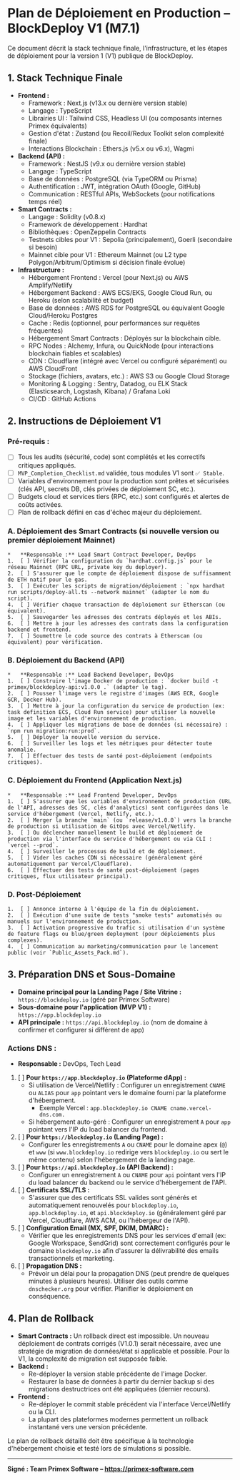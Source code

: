 # Plan de Déploiement en Production – BlockDeploy V1 (M7.1)

Ce document décrit la stack technique finale, l'infrastructure, et les étapes de déploiement pour la version 1 (V1) publique de BlockDeploy.

## 1. Stack Technique Finale

*   **Frontend :**
    *   Framework : Next.js (v13.x ou dernière version stable)
    *   Langage : TypeScript
    *   Librairies UI : Tailwind CSS, Headless UI (ou composants internes Primex équivalents)
    *   Gestion d'état : Zustand (ou Recoil/Redux Toolkit selon complexité finale)
    *   Interactions Blockchain : Ethers.js (v5.x ou v6.x), Wagmi
*   **Backend (API) :**
    *   Framework : NestJS (v9.x ou dernière version stable)
    *   Langage : TypeScript
    *   Base de données : PostgreSQL (via TypeORM ou Prisma)
    *   Authentification : JWT, intégration OAuth (Google, GitHub)
    *   Communication : RESTful APIs, WebSockets (pour notifications temps réel)
*   **Smart Contracts :**
    *   Langage : Solidity (v0.8.x)
    *   Framework de développement : Hardhat
    *   Bibliothèques : OpenZeppelin Contracts
    *   Testnets cibles pour V1 : Sepolia (principalement), Goerli (secondaire si besoin)
    *   Mainnet cible pour V1 : Ethereum Mainnet (ou L2 type Polygon/Arbitrum/Optimism si décision finale évolue)
*   **Infrastructure :**
    *   Hébergement Frontend : Vercel (pour Next.js) ou AWS Amplify/Netlify
    *   Hébergement Backend : AWS ECS/EKS, Google Cloud Run, ou Heroku (selon scalabilité et budget)
    *   Base de données : AWS RDS for PostgreSQL ou équivalent Google Cloud/Heroku Postgres
    *   Cache : Redis (optionnel, pour performances sur requêtes fréquentes)
    *   Hébergement Smart Contracts : Déployés sur la blockchain cible.
    *   RPC Nodes : Alchemy, Infura, ou QuickNode (pour interactions blockchain fiables et scalables)
    *   CDN : Cloudflare (intégré avec Vercel ou configuré séparément) ou AWS CloudFront
    *   Stockage (fichiers, avatars, etc.) : AWS S3 ou Google Cloud Storage
    *   Monitoring & Logging : Sentry, Datadog, ou ELK Stack (Elasticsearch, Logstash, Kibana) / Grafana Loki
    *   CI/CD : GitHub Actions

## 2. Instructions de Déploiement V1

### Pré-requis :
*   [ ] Tous les audits (sécurité, code) sont complétés et les correctifs critiques appliqués.
*   [ ] `MVP_Completion_Checklist.md` validée, tous modules V1 sont `✅ Stable`.
*   [ ] Variables d'environnement pour la production sont prêtes et sécurisées (clés API, secrets DB, clés privées de déploiement SC, etc.).
*   [ ] Budgets cloud et services tiers (RPC, etc.) sont configurés et alertes de coûts activées.
*   [ ] Plan de rollback défini en cas d'échec majeur du déploiement.

### A. Déploiement des Smart Contracts (si nouvelle version ou premier déploiement Mainnet)
    *   **Responsable :** Lead Smart Contract Developer, DevOps
    1.  [ ] Vérifier la configuration du `hardhat.config.js` pour le réseau Mainnet (RPC URL, private key du deployer).
    2.  [ ] S'assurer que le compte de déploiement dispose de suffisamment de ETH natif pour le gas.
    3.  [ ] Exécuter les scripts de migration/déploiement : `npx hardhat run scripts/deploy-all.ts --network mainnet` (adapter le nom du script).
    4.  [ ] Vérifier chaque transaction de déploiement sur Etherscan (ou équivalent).
    5.  [ ] Sauvegarder les adresses des contrats déployés et les ABIs.
    6.  [ ] Mettre à jour les adresses des contrats dans la configuration backend et frontend.
    7.  [ ] Soumettre le code source des contrats à Etherscan (ou équivalent) pour vérification.

### B. Déploiement du Backend (API)
    *   **Responsable :** Lead Backend Developer, DevOps
    1.  [ ] Construire l'image Docker de production : `docker build -t primex/blockdeploy-api:v1.0.0 .` (adapter le tag).
    2.  [ ] Pousser l'image vers le registre d'images (AWS ECR, Google GCR, Docker Hub).
    3.  [ ] Mettre à jour la configuration du service de production (ex: task definition ECS, Cloud Run service) pour utiliser la nouvelle image et les variables d'environnement de production.
    4.  [ ] Appliquer les migrations de base de données (si nécessaire) : `npm run migration:run:prod`.
    5.  [ ] Déployer la nouvelle version du service.
    6.  [ ] Surveiller les logs et les métriques pour détecter toute anomalie.
    7.  [ ] Effectuer des tests de santé post-déploiement (endpoints critiques).

### C. Déploiement du Frontend (Application Next.js)
    *   **Responsable :** Lead Frontend Developer, DevOps
    1.  [ ] S'assurer que les variables d'environnement de production (URL de l'API, adresses des SC, clés d'analytics) sont configurées dans le service d'hébergement (Vercel, Netlify, etc.).
    2.  [ ] Merger la branche `main` (ou `release/v1.0.0`) vers la branche de production si utilisation de GitOps avec Vercel/Netlify.
    3.  [ ] Ou déclencher manuellement le build et déploiement de production via l'interface du service d'hébergement ou via CLI : `vercel --prod`.
    4.  [ ] Surveiller le processus de build et de déploiement.
    5.  [ ] Vider les caches CDN si nécessaire (généralement géré automatiquement par Vercel/Cloudflare).
    6.  [ ] Effectuer des tests de santé post-déploiement (pages critiques, flux utilisateur principal).

### D. Post-Déploiement
    1.  [ ] Annonce interne à l'équipe de la fin du déploiement.
    2.  [ ] Exécution d'une suite de tests "smoke tests" automatisés ou manuels sur l'environnement de production.
    3.  [ ] Activation progressive du trafic si utilisation d'un système de feature flags ou blue/green deployment (pour déploiements plus complexes).
    4.  [ ] Communication au marketing/communication pour le lancement public (voir `Public_Assets_Pack.md`).

## 3. Préparation DNS et Sous-Domaine

*   **Domaine principal pour la Landing Page / Site Vitrine :** `https://blockdeploy.io` (géré par Primex Software)
*   **Sous-domaine pour l'application (MVP V1) :** `https://app.blockdeploy.io`
*   **API principale :** `https://api.blockdeploy.io` (nom de domaine à confirmer et configurer si différent de app)

### Actions DNS :
*   **Responsable :** DevOps, Tech Lead
1.  [ ] **Pour `https://app.blockdeploy.io` (Plateforme dApp) :**
    *   Si utilisation de Vercel/Netlify : Configurer un enregistrement `CNAME` ou `ALIAS` pour `app` pointant vers le domaine fourni par la plateforme d'hébergement.
        *   Exemple Vercel : `app.blockdeploy.io CNAME cname.vercel-dns.com.`
    *   Si hébergement auto-géré : Configurer un enregistrement `A` pour `app` pointant vers l'IP du load balancer du frontend.
2.  [ ] **Pour `https://blockdeploy.io` (Landing Page) :**
    *   Configurer les enregistrements `A` ou `CNAME` pour le domaine apex (`@`) et `www` (si `www.blockdeploy.io` redirige vers `blockdeploy.io` ou sert le même contenu) selon l'hébergement de la landing page.
3.  [ ] **Pour `https://api.blockdeploy.io` (API Backend) :**
    *   Configurer un enregistrement `A` ou `CNAME` pour `api` pointant vers l'IP du load balancer du backend ou le service d'hébergement de l'API.
4.  [ ] **Certificats SSL/TLS :**
    *   S'assurer que des certificats SSL valides sont générés et automatiquement renouvelés pour `blockdeploy.io`, `app.blockdeploy.io`, et `api.blockdeploy.io` (généralement géré par Vercel, Cloudflare, AWS ACM, ou l'hébergeur de l'API).
5.  [ ] **Configuration Email (MX, SPF, DKIM, DMARC) :**
    *   Vérifier que les enregistrements DNS pour les services d'email (ex: Google Workspace, SendGrid) sont correctement configurés pour le domaine `blockdeploy.io` afin d'assurer la délivrabilité des emails transactionnels et marketing.
6.  [ ] **Propagation DNS :**
    *   Prévoir un délai pour la propagation DNS (peut prendre de quelques minutes à plusieurs heures). Utiliser des outils comme `dnschecker.org` pour vérifier. Planifier le déploiement en conséquence.

## 4. Plan de Rollback

*   **Smart Contracts :** Un rollback direct est impossible. Un nouveau déploiement de contrats corrigés (V1.0.1) serait nécessaire, avec une stratégie de migration de données/état si applicable et possible. Pour la V1, la complexité de migration est supposée faible.
*   **Backend :**
    *   Re-déployer la version stable précédente de l'image Docker.
    *   Restaurer la base de données à partir du dernier backup si des migrations destructrices ont été appliquées (dernier recours).
*   **Frontend :**
    *   Re-déployer le commit stable précédent via l'interface Vercel/Netlify ou la CLI.
    *   La plupart des plateformes modernes permettent un rollback instantané vers une version précédente.

Le plan de rollback détaillé doit être spécifique à la technologie d'hébergement choisie et testé lors de simulations si possible.

---
**Signé : Team Primex Software – https://primex-software.com**
